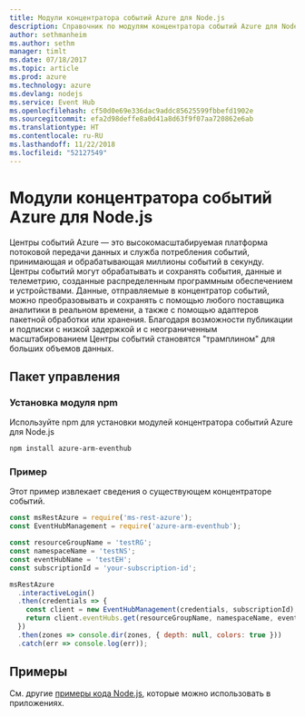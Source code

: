 ```yaml
---
title: Модули концентратора событий Azure для Node.js
description: Справочник по модулям концентратора событий Azure для Node.js
author: sethmanheim
ms.author: sethm
manager: timlt
ms.date: 07/18/2017
ms.topic: article
ms.prod: azure
ms.technology: azure
ms.devlang: nodejs
ms.service: Event Hub
ms.openlocfilehash: cf50d0e69e336dac9addc85625599fbbefd1902e
ms.sourcegitcommit: efa2d98deffe8a0d41a8d63f9f07aa720862e6ab
ms.translationtype: HT
ms.contentlocale: ru-RU
ms.lasthandoff: 11/22/2018
ms.locfileid: "52127549"
---
```

# <a name="azure-event-hub-modules-for-nodejs"></a>Модули концентратора событий Azure для Node.js

Центры событий Azure — это высокомасштабируемая платформа потоковой передачи данных и служба потребления событий, принимающая и обрабатывающая миллионы событий в секунду. Центры событий могут обрабатывать и сохранять события, данные и телеметрию, созданные распределенным программным обеспечением и устройствами. Данные, отправляемые в концентратор событий, можно преобразовывать и сохранять с помощью любого поставщика аналитики в реальном времени, а также с помощью адаптеров пакетной обработки или хранения. Благодаря возможности публикации и подписки с низкой задержкой и с неограниченным масштабированием Центры событий становятся "трамплином" для больших объемов данных.

## <a name="management-package"></a>Пакет управления

### <a name="install-the-npm-module"></a>Установка модуля npm 

Используйте npm для установки модулей концентратора событий Azure для Node.js

```bash
npm install azure-arm-eventhub
```

### <a name="example"></a>Пример

Этот пример извлекает сведения о существующем концентраторе событий.

```javascript
const msRestAzure = require('ms-rest-azure');
const EventHubManagement = require('azure-arm-eventhub');

const resourceGroupName = 'testRG';
const namespaceName = 'testNS';
const eventHubName = 'testEH';
const subscriptionId = 'your-subscription-id';

msRestAzure
  .interactiveLogin()
  .then(credentials => {
    const client = new EventHubManagement(credentials, subscriptionId);
    return client.eventHubs.get(resourceGroupName, namespaceName, eventHubName);
  })
  .then(zones => console.dir(zones, { depth: null, colors: true }))
  .catch(err => console.log(err));
```

## <a name="samples"></a>Примеры

См. другие [примеры кода Node.js](https://azure.microsoft.com/resources/samples/?platform=nodejs), которые можно использовать в приложениях.
